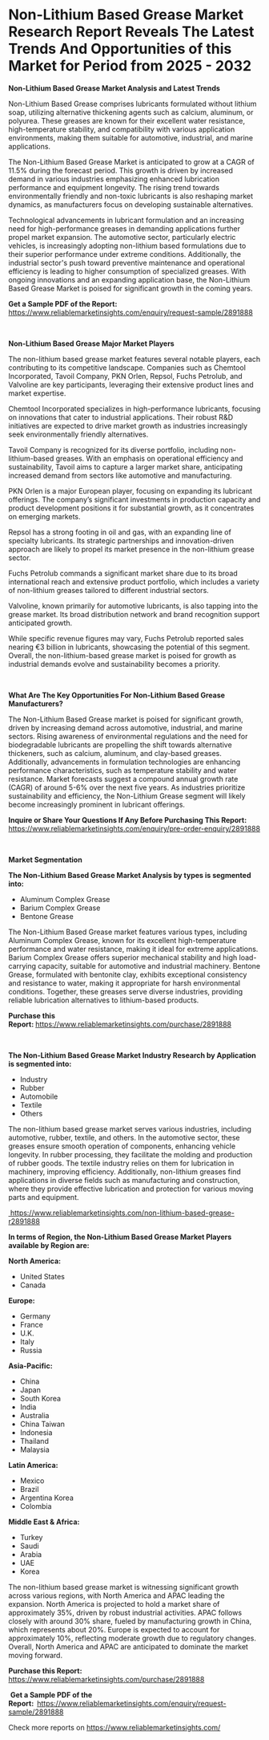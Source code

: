 <p><h1>Non-Lithium Based Grease Market Research Report Reveals The Latest Trends And Opportunities of this Market for Period from 2025 - 2032</h1></p><p><strong>Non-Lithium Based Grease Market Analysis and Latest Trends</strong></p>
<p><p>Non-Lithium Based Grease comprises lubricants formulated without lithium soap, utilizing alternative thickening agents such as calcium, aluminum, or polyurea. These greases are known for their excellent water resistance, high-temperature stability, and compatibility with various application environments, making them suitable for automotive, industrial, and marine applications.</p><p>The Non-Lithium Based Grease Market is anticipated to grow at a CAGR of 11.5% during the forecast period. This growth is driven by increased demand in various industries emphasizing enhanced lubrication performance and equipment longevity. The rising trend towards environmentally friendly and non-toxic lubricants is also reshaping market dynamics, as manufacturers focus on developing sustainable alternatives. </p><p>Technological advancements in lubricant formulation and an increasing need for high-performance greases in demanding applications further propel market expansion. The automotive sector, particularly electric vehicles, is increasingly adopting non-lithium based formulations due to their superior performance under extreme conditions. Additionally, the industrial sector's push toward preventive maintenance and operational efficiency is leading to higher consumption of specialized greases. With ongoing innovations and an expanding application base, the Non-Lithium Based Grease Market is poised for significant growth in the coming years.</p></p>
<p><strong>Get a Sample PDF of the Report:&nbsp;</strong> <a href="https://www.reliablemarketinsights.com/enquiry/request-sample/2891888?utm_campaign=3036&utm_medium=2&utm_source=Github&utm_content=ia&utm_term=14032025&utm_id=non-lithium-based-grease">https://www.reliablemarketinsights.com/enquiry/request-sample/2891888</a></p>
<p>&nbsp;</p>
<p><strong>Non-Lithium Based Grease Major Market Players</strong></p>
<p><p>The non-lithium based grease market features several notable players, each contributing to its competitive landscape. Companies such as Chemtool Incorporated, Tavoil Company, PKN Orlen, Repsol, Fuchs Petrolub, and Valvoline are key participants, leveraging their extensive product lines and market expertise.</p><p>Chemtool Incorporated specializes in high-performance lubricants, focusing on innovations that cater to industrial applications. Their robust R&D initiatives are expected to drive market growth as industries increasingly seek environmentally friendly alternatives. </p><p>Tavoil Company is recognized for its diverse portfolio, including non-lithium-based greases. With an emphasis on operational efficiency and sustainability, Tavoil aims to capture a larger market share, anticipating increased demand from sectors like automotive and manufacturing.</p><p>PKN Orlen is a major European player, focusing on expanding its lubricant offerings. The company’s significant investments in production capacity and product development positions it for substantial growth, as it concentrates on emerging markets.</p><p>Repsol has a strong footing in oil and gas, with an expanding line of specialty lubricants. Its strategic partnerships and innovation-driven approach are likely to propel its market presence in the non-lithium grease sector.</p><p>Fuchs Petrolub commands a significant market share due to its broad international reach and extensive product portfolio, which includes a variety of non-lithium greases tailored to different industrial sectors.</p><p>Valvoline, known primarily for automotive lubricants, is also tapping into the grease market. Its broad distribution network and brand recognition support anticipated growth.</p><p>While specific revenue figures may vary, Fuchs Petrolub reported sales nearing €3 billion in lubricants, showcasing the potential of this segment. Overall, the non-lithium-based grease market is poised for growth as industrial demands evolve and sustainability becomes a priority.</p></p>
<p>&nbsp;</p>
<p><strong>What Are The Key Opportunities For Non-Lithium Based Grease Manufacturers?</strong></p>
<p><p>The Non-Lithium Based Grease market is poised for significant growth, driven by increasing demand across automotive, industrial, and marine sectors. Rising awareness of environmental regulations and the need for biodegradable lubricants are propelling the shift towards alternative thickeners, such as calcium, aluminum, and clay-based greases. Additionally, advancements in formulation technologies are enhancing performance characteristics, such as temperature stability and water resistance. Market forecasts suggest a compound annual growth rate (CAGR) of around 5-6% over the next five years. As industries prioritize sustainability and efficiency, the Non-Lithium Grease segment will likely become increasingly prominent in lubricant offerings.</p></p>
<p><strong>Inquire or Share Your Questions If Any Before Purchasing This Report:</strong> <a href="https://www.reliablemarketinsights.com/enquiry/pre-order-enquiry/2891888?utm_campaign=3036&utm_medium=2&utm_source=Github&utm_content=ia&utm_term=14032025&utm_id=non-lithium-based-grease">https://www.reliablemarketinsights.com/enquiry/pre-order-enquiry/2891888</a></p>
<p>&nbsp;</p>
<p><strong>Market Segmentation</strong></p>
<p><strong>The Non-Lithium Based Grease Market Analysis by types is segmented into:</strong></p>
<p><ul><li>Aluminum Complex Grease</li><li>Barium Complex Grease</li><li>Bentone Grease</li></ul></p>
<p><p>The Non-Lithium Based Grease market features various types, including Aluminum Complex Grease, known for its excellent high-temperature performance and water resistance, making it ideal for extreme applications. Barium Complex Grease offers superior mechanical stability and high load-carrying capacity, suitable for automotive and industrial machinery. Bentone Grease, formulated with bentonite clay, exhibits exceptional consistency and resistance to water, making it appropriate for harsh environmental conditions. Together, these greases serve diverse industries, providing reliable lubrication alternatives to lithium-based products.</p></p>
<p><strong>Purchase this Report:&nbsp;</strong><a href="https://www.reliablemarketinsights.com/purchase/2891888?utm_campaign=3036&utm_medium=2&utm_source=Github&utm_content=ia&utm_term=14032025&utm_id=non-lithium-based-grease">https://www.reliablemarketinsights.com/purchase/2891888</a></p>
<p>&nbsp;</p>
<p><strong>The Non-Lithium Based Grease Market Industry Research by Application is segmented into:</strong></p>
<p><ul><li>Industry</li><li>Rubber</li><li>Automobile</li><li>Textile</li><li>Others</li></ul></p>
<p><p>The non-lithium based grease market serves various industries, including automotive, rubber, textile, and others. In the automotive sector, these greases ensure smooth operation of components, enhancing vehicle longevity. In rubber processing, they facilitate the molding and production of rubber goods. The textile industry relies on them for lubrication in machinery, improving efficiency. Additionally, non-lithium greases find applications in diverse fields such as manufacturing and construction, where they provide effective lubrication and protection for various moving parts and equipment.</p></p>
<p><a href="https://www.reliablemarketinsights.com/non-lithium-based-grease-r2891888?utm_campaign=3036&utm_medium=2&utm_source=Github&utm_content=ia&utm_term=14032025&utm_id=non-lithium-based-grease">&nbsp;https://www.reliablemarketinsights.com/non-lithium-based-grease-r2891888</a></p>
<p><strong>In terms of Region, the Non-Lithium Based Grease Market Players available by Region are:</strong></p>
<p>
    <p> <strong> North America: </strong>
        <ul>
            <li>United States</li>
            <li>Canada</li>
        </ul>
        </p> 
    <p> <strong> Europe: </strong>
        <ul>
            <li>Germany</li>
            <li>France</li>
            <li>U.K.</li>
            <li>Italy</li>
            <li>Russia</li>
        </ul>
        </p> 
    <p> <strong> Asia-Pacific: </strong>
        <ul>
            <li>China</li>
            <li>Japan</li>
            <li>South Korea</li>
            <li>India</li>
            <li>Australia</li>
            <li>China Taiwan</li>
            <li>Indonesia</li>
            <li>Thailand</li>
            <li>Malaysia</li>
        </ul>
        </p> 
    <p> <strong> Latin America: </strong>
        <ul>
            <li>Mexico</li>
            <li>Brazil</li>
            <li>Argentina Korea</li>
            <li>Colombia</li>
        </ul>
        </p> 
    <p> <strong> Middle East & Africa: </strong>
        <ul>
            <li>Turkey</li>
            <li>Saudi</li>
            <li>Arabia</li>
            <li>UAE</li>
            <li>Korea</li>
        </ul>
    </p>
    </p>
<p><p>The non-lithium based grease market is witnessing significant growth across various regions, with North America and APAC leading the expansion. North America is projected to hold a market share of approximately 35%, driven by robust industrial activities. APAC follows closely with around 30% share, fueled by manufacturing growth in China, which represents about 20%. Europe is expected to account for approximately 10%, reflecting moderate growth due to regulatory changes. Overall, North America and APAC are anticipated to dominate the market moving forward.</p></p>
<p><strong>Purchase this Report: </strong><a href="https://www.reliablemarketinsights.com/purchase/2891888?utm_campaign=3036&utm_medium=2&utm_source=Github&utm_content=ia&utm_term=14032025&utm_id=non-lithium-based-grease">https://www.reliablemarketinsights.com/purchase/2891888</a></p>
<p>&nbsp;<strong>Get a Sample PDF of the Report:&nbsp;&nbsp;</strong><a href="https://www.reliablemarketinsights.com/enquiry/request-sample/2891888?utm_campaign=3036&utm_medium=2&utm_source=Github&utm_content=ia&utm_term=14032025&utm_id=non-lithium-based-grease">https://www.reliablemarketinsights.com/enquiry/request-sample/2891888</a></p>
<p><strong></strong></p>
<p>Check more reports on <a href="https://www.reliablemarketinsights.com/?utm_campaign=3036&utm_medium=2&utm_source=Github&utm_content=ia&utm_term=14032025&utm_id=non-lithium-based-grease">https://www.reliablemarketinsights.com/</a></p>